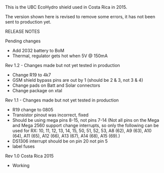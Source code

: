 This is the UBC EcoHydro shield used in Costa Rica in 2015.

The version shown here is revised to remove some errors, it has not been sent to production yet.

RELEASE NOTES

Pending changes
- Add 2032 battery to BoM
- Thermal, regulator gets hot when 5V @ 150mA

Rev 1.2 - Changes made but not yet tested in production
- Change R19 to 4k7
- GSM shield bypass pins are out by 1 (should be 2 & 3, not 3 & 4)
- Change pads on Batt and Solar connectors
- Change package on xtal

Rev 1.1 - Changes made but not yet tested in production
- R19 change to 0805
- Transistor pinout was incorrect, fixed
- Should be using mega pins 8-15, not pins 7-14 (Not all pins on the Mega and Mega 2560 support change interrupts, so only the following can be used for RX: 10, 11, 12, 13, 14, 15, 50, 51, 52, 53, A8 (62), A9 (63), A10 (64), A11 (65), A12 (66), A13 (67), A14 (68), A15 (69).)
- DS1306 interrupt should be on pin 20 not pin 5
- label fuses

Rev 1.0 Costa Rica 2015
- Working
